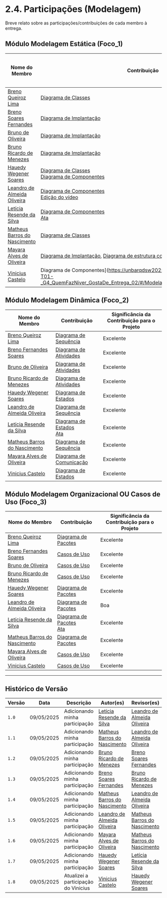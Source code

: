 # 2.4. Participações (Modelagem)

Breve relato sobre as participações/contribuições de cada membro à entrega.

## Módulo Modelagem Estática (Foco_1)

| Nome do Membro | Contribuição | Significância da Contribuição para o Projeto |
|----------------|--------------|----------------------------------------------|
| [Breno Queiroz Lima](https://github.com/brenob6) | [Diagrama de Classes](https://unbarqdsw2025-1-turma01.github.io/2025.1-T01-_G4_QuemFazNiver_GostaDe_Entrega_02/#/Modelagem/2.1.1.DiagramaClasse) | Excelente |
| [Breno Soares Fernandes](https://github.com/brenofrds) | [Diagrama de Implantação](https://unbarqdsw2025-1-turma01.github.io/2025.1-T01-_G4_QuemFazNiver_GostaDe_Entrega_02/#/Modelagem/2.1.3.DiagramaImplantacao) | Excelente |
| [Bruno de Oliveira](https://github.com/BrunoOLiveirax) | [Diagrama de Implantação](https://unbarqdsw2025-1-turma01.github.io/2025.1-T01-_G4_QuemFazNiver_GostaDe_Entrega_02/#/Modelagem/2.1.3.DiagramaImplantacao) | Excelente |
| [Bruno Ricardo de Menezes](https://github.com/EhOBruno) | [Diagrama de Implantação](https://unbarqdsw2025-1-turma01.github.io/2025.1-T01-_G4_QuemFazNiver_GostaDe_Entrega_02/#/Modelagem/2.1.3.DiagramaImplantacao) | Excelente |
| [Hauedy Wegener Soares](https://github.com/HauedyWS) | [Diagrama de Classes](https://unbarqdsw2025-1-turma01.github.io/2025.1-T01-_G4_QuemFazNiver_GostaDe_Entrega_02/#/Modelagem/2.1.1.DiagramaClasse) <br> [Diagrama de Componentes](https://unbarqdsw2025-1-turma01.github.io/2025.1-T01-_G4_QuemFazNiver_GostaDe_Entrega_02/#/Modelagem/2.1.2.DiagramaComponentes) | Excelente |
| [Leandro de Almeida Oliveira](https://github.com/leomitx10) | [Diagrama de Componentes](https://unbarqdsw2025-1-turma01.github.io/2025.1-T01-_G4_QuemFazNiver_GostaDe_Entrega_02/#/Modelagem/2.1.2.DiagramaComponentes) <br> [Edição do vídeo](https://unbarqdsw2025-1-turma01.github.io/2025.1-T01-_G4_QuemFazNiver_GostaDe_Entrega_02/#/Modelagem/2.5.1.reuniao1) | Excelente |
| [Letícia Resende da Silva](https://github.com/LeticiaResende23) | [Diagrama de Componentes](https://unbarqdsw2025-1-turma01.github.io/2025.1-T01-_G4_QuemFazNiver_GostaDe_Entrega_02/#/Modelagem/2.1.2.DiagramaComponentes) <br> [Ata](https://unbarqdsw2025-1-turma01.github.io/2025.1-T01-_G4_QuemFazNiver_GostaDe_Entrega_02/#/Modelagem/2.5.1.reuniao1) | Excelente |
| [Matheus Barros do Nascimento](https://github.com/Ninja-Haiyai) | [Diagrama de Classes](https://unbarqdsw2025-1-turma01.github.io/2025.1-T01-_G4_QuemFazNiver_GostaDe_Entrega_02/#/Modelagem/2.1.1.DiagramaClasse) | Boa |
| [Mayara Alves de Oliveira](https://github.com/Mayara-tech) | [Diagrama de Implantação](https://unbarqdsw2025-1-turma01.github.io/2025.1-T01-_G4_QuemFazNiver_GostaDe_Entrega_02/#/Modelagem/2.1.3.DiagramaImplantacao), [Diagrama de estrutura composta](https://unbarqdsw2025-1-turma01.github.io/2025.1-T01-_G4_QuemFazNiver_GostaDe_Entrega_02/#/Modelagem/2.5.2.DiagramaEstruturaComposta) | Excelente |
| [Vinicius Castelo](https://github.com/Vini47) | Diagrama de Componentes](https://unbarqdsw2025-1-turma01.github.io/2025.1-T01-_G4_QuemFazNiver_GostaDe_Entrega_02/#/Modelagem/2.1.2.DiagramaComponentes)  | Excelente |

## Módulo Modelagem Dinâmica (Foco_2)

| Nome do Membro | Contribuição | Significância da Contribuição para o Projeto |
|----------------|--------------|----------------------------------------------|
| [Breno Queiroz Lima](https://github.com/brenob6) | [Diagrama de Sequência](https://unbarqdsw2025-1-turma01.github.io/2025.1-T01-_G4_QuemFazNiver_GostaDe_Entrega_02/#/Modelagem/2.2.1.DiagramaSequencia) | Excelente |
| [Breno Fernandes Soares](https://github.com/brenofrds) | [Diagrama de Atividades](https://unbarqdsw2025-1-turma01.github.io/2025.1-T01-_G4_QuemFazNiver_GostaDe_Entrega_02/#/Modelagem/2.2.2.DiagramaAtividades) | Excelente |
| [Bruno de Oliveira](https://github.com/BrunoOLiveirax) | [Diagrama de Atividades](https://unbarqdsw2025-1-turma01.github.io/2025.1-T01-_G4_QuemFazNiver_GostaDe_Entrega_02/#/Modelagem/2.2.2.DiagramaAtividades) | Excelente |
| [Bruno Ricardo de Menezes](https://github.com/EhOBruno) | [Diagrama de Atividades](https://unbarqdsw2025-1-turma01.github.io/2025.1-T01-_G4_QuemFazNiver_GostaDe_Entrega_02/#/Modelagem/2.2.2.DiagramaAtividades) | Excelente |
| [Hauedy Wegener Soares](https://github.com/HauedyWS) | [Diagrama de Estados](https://unbarqdsw2025-1-turma01.github.io/2025.1-T01-_G4_QuemFazNiver_GostaDe_Entrega_02/#/Modelagem/2.2.4.DiagramaEstados) | Excelente |
| [Leandro de Almeida Oliveira](https://github.com/leomitx10) | [Diagrama de Sequência](https://unbarqdsw2025-1-turma01.github.io/2025.1-T01-_G4_QuemFazNiver_GostaDe_Entrega_02/#/Modelagem/2.2.1.DiagramaSequencia) | Excelente |
| [Letícia Resende da Silva](https://github.com/LeticiaResende23) | [Diagrama de Estados](https://unbarqdsw2025-1-turma01.github.io/2025.1-T01-_G4_QuemFazNiver_GostaDe_Entrega_02/#/Modelagem/2.2.4.DiagramaEstados) <br> [Ata](https://unbarqdsw2025-1-turma01.github.io/2025.1-T01-_G4_QuemFazNiver_GostaDe_Entrega_02/#/Modelagem/2.5.1.reuniao1) | Excelente |
| [Matheus Barros do Nascimento](https://github.com/Ninja-Haiyai) | [Diagrama de Sequência](https://unbarqdsw2025-1-turma01.github.io/2025.1-T01-_G4_QuemFazNiver_GostaDe_Entrega_02/#/Modelagem/2.2.1.DiagramaSequencia) | Excelente |
| [Mayara Alves de Oliveira](https://github.com/Mayara-tech) | [Diagrama de Comunicação](https://unbarqdsw2025-1-turma01.github.io/2025.1-T01-_G4_QuemFazNiver_GostaDe_Entrega_02/#/Modelagem/2.2.3.DiagramaComunicacao) | Excelente |
| [Vinicius Castelo](https://github.com/Vini47) | [Diagrama de Estados](https://unbarqdsw2025-1-turma01.github.io/2025.1-T01-_G4_QuemFazNiver_GostaDe_Entrega_02/#/Modelagem/2.2.4.DiagramaEstados) | Excelente |

## Módulo Modelagem Organizacional OU Casos de Uso (Foco_3)

| Nome do Membro | Contribuição | Significância da Contribuição para o Projeto |
|----------------|--------------|----------------------------------------------|
| [Breno Queiroz Lima](https://github.com/brenob6) | [Diagrama de Pacotes](https://unbarqdsw2025-1-turma01.github.io/2025.1-T01-_G4_QuemFazNiver_GostaDe_Entrega_02/#/Modelagem/2.3.1.DiagramaPacotes) | Excelente |
| [Breno Fernandes Soares](https://github.com/brenofrds) | [Casos de Uso](https://unbarqdsw2025-1-turma01.github.io/2025.1-T01-_G4_QuemFazNiver_GostaDe_Entrega_02/#/Modelagem/2.3.2.DiagramaCasosdeUso) | Excelente |
| [Bruno de Oliveira](https://github.com/BrunoOLiveirax) | [Casos de Uso](https://unbarqdsw2025-1-turma01.github.io/2025.1-T01-_G4_QuemFazNiver_GostaDe_Entrega_02/#/Modelagem/2.3.2.DiagramaCasosdeUso) | Excelente |
| [Bruno Ricardo de Menezes](https://github.com/EhOBruno) | [Casos de Uso](https://unbarqdsw2025-1-turma01.github.io/2025.1-T01-_G4_QuemFazNiver_GostaDe_Entrega_02/#/Modelagem/2.3.2.DiagramaCasosdeUso) | Excelente |
| [Hauedy Wegener Soares](https://github.com/HauedyWS) | [Diagrama de Pacotes](https://unbarqdsw2025-1-turma01.github.io/2025.1-T01-_G4_QuemFazNiver_GostaDe_Entrega_02/#/Modelagem/2.3.1.DiagramaPacotes) | Excelente |
| [Leandro de Almeida Oliveira](https://github.com/leomitx10) | [Diagrama de Pacotes](https://unbarqdsw2025-1-turma01.github.io/2025.1-T01-_G4_QuemFazNiver_GostaDe_Entrega_02/#/Modelagem/2.3.1.DiagramaPacotes) | Boa |
| [Letícia Resende da Silva](https://github.com/LeticiaResende23) | [Diagrama de Pacotes](https://unbarqdsw2025-1-turma01.github.io/2025.1-T01-_G4_QuemFazNiver_GostaDe_Entrega_02/#/Modelagem/2.3.1.DiagramaPacotes) <br> [Ata](https://unbarqdsw2025-1-turma01.github.io/2025.1-T01-_G4_QuemFazNiver_GostaDe_Entrega_02/#/Modelagem/2.5.1.reuniao1) | Excelente |
| [Matheus Barros do Nascimento](https://github.com/Ninja-Haiyai) | [Diagrama de Pacotes](https://unbarqdsw2025-1-turma01.github.io/2025.1-T01-_G4_QuemFazNiver_GostaDe_Entrega_02/#/Modelagem/2.3.1.DiagramaPacotes) | Excelente |
| [Mayara Alves de Oliveira](https://github.com/Mayara-tech) | [Casos de Uso](https://unbarqdsw2025-1-turma01.github.io/2025.1-T01-_G4_QuemFazNiver_GostaDe_Entrega_02/#/Modelagem/2.3.2.DiagramaCasosdeUso) | Excelente |
| [Vinicius Castelo](https://github.com/Vini47) | [Casos de Uso](https://unbarqdsw2025-1-turma01.github.io/2025.1-T01-_G4_QuemFazNiver_GostaDe_Entrega_02/#/Modelagem/2.3.2.DiagramaCasosdeUso) | Excelente |

---

## Histórico de Versão

| Versão | Data       | Descrição                            | Autor(es) | Revisor(es) |
|--------|------------|----------------------------------------|-----------|-------------|
| `1.0`  | 09/05/2025 | Adicionando minha participação         | [Letícia Resende da Silva](https://github.com/LeticiaResende23) | [Leandro de Almeida Oliveira](https://github.com/leomitx10) |
| `1.1`  | 09/05/2025 | Adicionando minha participação         | [Matheus Barros do Nascimento](https://github.com/Ninja-Haiyai) | [Leandro de Almeida Oliveira](https://github.com/leomitx10) |
| `1.2`  | 09/05/2025 | Adicionando minha participação         | [Bruno Ricardo de Menezes](https://github.com/EhOBruno) | [Breno Soares Fernandes](https://github.com/brenofrds) |
| `1.3`  | 09/05/2025 | Adicionando minha participação         | [Breno Soares Fernandes](https://github.com/brenofrds) | [Bruno Ricardo de Menezes](https://github.com/EhOBruno) |
| `1.4`  | 09/05/2025 | Adicionando minha participação         | [Matheus Barros do Nascimento](https://github.com/Ninja-Haiyai) | [Leandro de Almeida Oliveira](https://github.com/leomitx10) |
| `1.5`  | 09/05/2025 | Adicionando minha participação         | [Leandro de Almeida Oliveira](https://github.com/leomitx10) | [Matheus Barros do Nascimento](https://github.com/Ninja-Haiyai) |
| `1.6`  | 09/05/2025 | Adicionando minha participação         | [Mayara Alves de Oliveira](https://github.com/Mayara-tech) | [Matheus Barros do Nascimento](https://github.com/Ninja-Haiyai) |
| `1.7`  | 09/05/2025 | Adicionando minha participação         | [Hauedy Wegener Soares](https://github.com/HauedyWS) | [Letícia Resende da Silva](https://github.com/LeticiaResende23) |
| `1.8`  | 09/05/2025 | Atualizei a participação do Vinicius  | [Vinicius Castelo](https://github.com/Vini47) | [Hauedy Wegener Soares](https://github.com/HauedyWS) |
